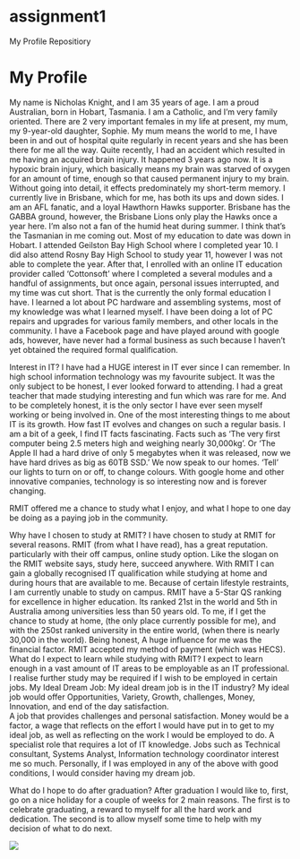 # assignment1
My Profile Repositiory
<h1> My Profile </h1>

My name is Nicholas Knight, and I am 35 years of age. I am a proud Australian, born in Hobart, Tasmania. I am a Catholic, and I’m very family oriented.  There are 2 very important females in my life at present, my mum, my 9-year-old daughter, Sophie.  My mum means the world to me, I have been in and out of hospital quite regularly in recent years and she has been there for me all the way.
Quite recently, I had an accident which resulted in me having an acquired brain injury. It happened 3 years ago now. It is a hypoxic brain injury, which basically means my brain was starved of oxygen for an amount of time, enough so that caused permanent injury to my brain.  Without going into detail, it effects predominately my short-term memory.
I currently live in Brisbane, which for me, has both its ups and down sides. I am an AFL fanatic, and a loyal Hawthorn Hawks supporter. Brisbane has the GABBA ground, however, the Brisbane Lions only play the Hawks once a year here. I’m also not a fan of the humid heat during summer. I think that’s the Tasmanian in me coming out. 
Most of my education to date was down in Hobart.  I attended Geilston Bay High School where I completed year 10. I did also attend Rosny Bay High School to study year 11, however I was not able to complete the year.  After that, I enrolled with an online IT education provider called ‘Cottonsoft’ where I completed a several modules and a handful of assignments, but once again, personal issues interrupted, and my time was cut short. That is the currently the only formal education I have. I learned a lot about PC hardware and assembling systems, most of my knowledge was what I learned myself. I have been doing a lot of PC repairs and upgrades for various family members, and other locals in the community. I have a Facebook page and have played around with google ads, however, have never had a formal business as such because I haven’t yet obtained the required formal qualification.


Interest in IT?
I have had a HUGE interest in IT ever since I can remember. In high school information technology was my favourite subject. It was the only subject to be honest, I ever looked forward to attending. 
I had a great teacher that made studying interesting and fun which was rare for me.
And to be completely honest, it is the only sector I have ever seen myself working or being involved in. 
One of the most interesting things to me about IT is its growth. How fast IT evolves and changes on such a regular basis.
I am a bit of a geek, I find IT facts fascinating.
Facts such as ‘The very first computer being 2.5 meters high and weighing nearly 30,000kg’.  Or ‘The Apple II had a hard drive of only 5 megabytes when it was released, now we have hard drives as big as 60TB SSD.’ 
We now speak to our homes. ‘Tell’ our lights to turn on or off, to change colours. With google home and other innovative companies, technology is so interesting now and is forever changing.





RMIT offered me a chance to study what I enjoy, and what I hope to one day be doing as a paying job in the community. 

Why have I chosen to study at RMIT?
I have chosen to study at RMIT for several reasons.
RMIT (from what I have read), has a great reputation. particularly with their off campus, online study option. Like the slogan on the RMIT website says, study here, succeed anywhere. With RMIT I can gain a globally recognised IT qualification while studying at home and during hours that are available to me. Because of certain lifestyle restraints, I am currently unable to study on campus.
RMIT have a 5-Star QS ranking for excellence in higher education. Its ranked 21st in the world and 5th in Australia among universities less than 50 years old.
To me, if I get the chance to study at home, (the only place currently possible for me), and with the 250st ranked university in the entire world, (when there is nearly 30,000 in the world).  Being honest, A huge influence for me was the financial factor. RMIT accepted my method of payment (which was HECS). 
What do I expect to learn while studying with RMIT?
I expect to learn enough in a vast amount of IT areas to be employable as an IT professional. I realise further study may be required if I wish to be employed in certain jobs.
My Ideal Dream Job:
My ideal dream job is in the IT industry?
My ideal job would offer Opportunities, Variety, Growth, challenges, Money, Innovation, and end of the day satisfaction.  
A job that provides challenges and personal satisfaction. Money would be a factor, a wage that reflects on the effort I would have put in to get to my ideal job, as well as reflecting on the work I would be employed to do. A specialist role that requires a lot of IT knowledge.
Jobs such as Technical consultant, Systems Analyst, Information technology coordinator interest me so much. Personally, if I was employed in any of the above with good conditions, I would consider having my dream job. 

What do I hope to do after graduation?
After graduation I would like to, first, go on a nice holiday for a couple of weeks for 2 main reasons. The first is to celebrate graduating, a reward to myself for all the hard work and dedication. The second is to allow myself some time to help with my decision of what to do next. 

![](https://github.com/nicholasknightlowrida/assignment1/blob/master/ScreenshotIdealJob1.png)

